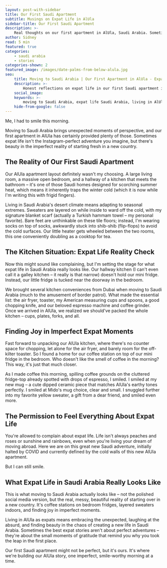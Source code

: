 ```yaml
---
layout: post-with-sidebar
title: Our First Saudi Apartment
subtitle: Musings on Expat Life in AlUla 
sidebar-title: Our First Saudi Apartment
description: >-
    Real thoughts on our first apartment in AlUla, Saudi Arabia. Sometimes expat life isn't picture-perfect, but there's always something to smile about.
author: Sidney
read: 5 min
featured: true
categories:
    - saudi arabia
    - stories
categories-shown: 2
featured_image: /images/date-palms-from-below-alula.jpg
seo:
    title: Moving to Saudi Arabia | Our First Apartment in AlUla - Expat Life Reality
    description: >-
        Honest reflections on expat life in our first Saudi apartment in AlUla. Real stories about moving to Saudi Arabia and finding joy in imperfect moments.
    social_image:
    keywords: >-
        moving to Saudi Arabia, expat life Saudi Arabia, living in AlUla, first apartment Saudi Arabia, expat housing Saudi Arabia, AlUla expat experience, moving to AlUla, Saudi Arabia apartment living, expat stories Saudi Arabia, life in Saudi Arabia, AlUla living experience, Saudi expat blog, moving abroad Saudi Arabia, expat life reality
    hide-from-google: false
---
```


Me, I had to smile this morning.

Moving to Saudi Arabia brings unexpected moments of perspective, and our first apartment in AlUla has certainly provided plenty of those. Sometimes expat life isn't the Instagram-perfect adventure you imagine, but there's beauty in the imperfect reality of starting fresh in a new country.

## The Reality of Our **First** Saudi Apartment

Our AlUla apartment layout definitely wasn't my choosing. A large living room, a massive open bedroom, and a hallway of a kitchen that meets the bathroom – it's one of those Saudi homes designed for scorching summer heat, which means it inherently traps the winter cold (which it is now while I'm writing this with frigid fingers).

Living in Saudi Arabia's desert climate means adapting to seasonal extremes. Sweaters are layered on while inside to ward off the cold, with my signature blanket scarf (actually a Turkish hammam towel – my personal favorite). Bare feet are unthinkable on these tile floors; instead, I'm wearing socks on top of socks, awkwardly stuck into shib-shib (flip-flops) to avoid the cold surfaces. Our little heater gets wheeled between the two rooms, this one conveniently doubling as a cooktop for tea.

## The Kitchen Situation: Expat Life **Reality** Check

Now this might sound like complaining, but I'm setting the stage for what expat life in Saudi Arabia really looks like. Our hallway kitchen (I can't even call it a galley kitchen – it really is that narrow) doesn't hold our mini fridge. Instead, our little fridge is tucked near the doorway in the bedroom.

We brought several kitchen conveniences from Dubai when moving to Saudi Arabia (much to the amusement of border patrol). What made the essential list: the air fryer, toaster, my American measuring cups and spoons, a good chopping knife, and our beloved espresso machine and coffee grinder. Once we arrived in AlUla, we realized we should've packed the whole kitchen – cups, plates, forks, and all.

## Finding **Joy** in Imperfect Expat Moments

Fast forward to unpacking our AlUla kitchen, where there's no counter space for chopping, let alone for the air fryer, and barely room for the off-kilter toaster. So I found a home for our coffee station on top of our mini fridge in the bedroom. Who doesn't like the smell of coffee in the morning? This way, it's just that much closer.

As I made coffee this morning, spilling coffee grounds on the cluttered fridge-top already spotted with drops of espresso, I smiled. I smiled at my new mug – a cute dipped ceramic piece that matches AlUla's earthy tones perfectly. I smiled at Mido's mug choice, clear and small. I snuggled further into my favorite yellow sweater, a gift from a dear friend, and smiled even more.

## The Permission to Feel **Everything** About Expat Life

You're allowed to complain about expat life. Life isn't always peaches and roses or sunshine and rainbows, even when you're living your dream of moving abroad. Here we are on this great new Saudi adventure, initially halted by COVID and currently defined by the cold walls of this new AlUla apartment.

But I can still smile.

## What Expat Life in Saudi Arabia **Really** Looks Like

This is what moving to Saudi Arabia actually looks like – not the polished social media version, but the real, messy, beautiful reality of starting over in a new country. It's coffee stations on bedroom fridges, layered sweaters indoors, and finding joy in imperfect moments.

Living in AlUla as expats means embracing the unexpected, laughing at the absurd, and finding beauty in the chaos of creating a new life in Saudi Arabia. Sometimes the best expat stories aren't about perfect adventures – they're about the small moments of gratitude that remind you why you took the leap in the first place.

Our first Saudi apartment might not be perfect, but it's ours. It's where we're building our AlUla story, one imperfect, smile-worthy morning at a time.
